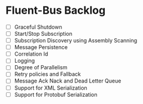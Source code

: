 # Fluent-Bus Backlog #

* [ ] Graceful Shutdown
* [ ] Start/Stop Subscription
* [ ] Subscription Discovery using Assembly Scanning
* [ ] Message Persistence
* [ ] Correlation Id
* [ ] Logging
* [ ] Degree of Parallelism
* [ ] Retry policies and Fallback
* [ ] Message Ack Nack and Dead Letter Queue
* [ ] Support for XML Serialization
* [ ] Support for Protobuf Serialization